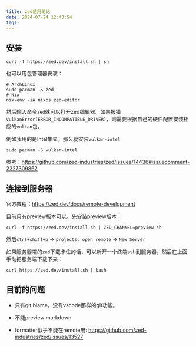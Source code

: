 ```yaml
---
title: zed使用笔记
date: 2024-07-24 12:43:54
tags:
---
```


## 安装

```shell
curl -f https://zed.dev/install.sh | sh
```

也可以用包管理器安装：

```shell
# ArchLinux
sudo pacman -S zed
# Nix
nix-env -iA nixos.zed-editor
```

然后输入命令`zed`就可以打开zed编辑器。如果报错`VulkanError(ERROR_INCOMPATIBLE_DRIVER)`，则需要根据自己的硬件配置安装相应的`vulkan`包。

例如我用的是Intel集显，那么就安装`vulkan-intel`:

```shell
sudo pacman -S vulkan-intel
```

参考：<https://github.com/zed-industries/zed/issues/14436#issuecomment-2227309862>

## 连接到服务器

官方教程：<https://zed.dev/docs/remote-development>

目前只有preview版本可以。先安装preview版本：

```shell
curl -f https://zed.dev/install.sh | ZED_CHANNEL=preview sh
```

然后`ctrl+shift+p` -> `projects: open remote` -> `New Server`

如果服务器端的`zed`下载卡住的话，可以新开一个终端ssh到服务器，然后在上面手动把服务端下载下来：

```shell
curl https://zed.dev/install.sh | bash
```

## 目前的问题

- 只有git blame，没有vscode那样的git功能。

- 不能preview markdown

- formatter似乎不能在remote用: <https://github.com/zed-industries/zed/issues/13527>
